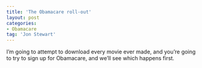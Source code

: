 ```yaml
---
title: 'The Obamacare roll-out'
layout: post
categories:
- Obamacare
tag: 'Jon Stewart'
---
```


I’m going to attempt to download every movie ever made, and you’re going to try to sign up for Obamacare, and we’ll see which happens first.
